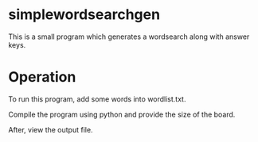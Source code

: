 # simplewordsearchgen

This is a small program which generates a wordsearch along with answer keys.

# Operation

To run this program, add some words into wordlist.txt.

Compile the program using python and provide the size of the board.

After, view the output file.
